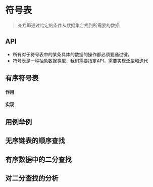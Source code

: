 # 符号表

> 查找即通过给定的条件从数据集合找到所需要的数据

## API

- 所有对于符号表中的某条具体的数据的操作都必须要通过键。
- 符号表是一种抽象数据类型，我们需要指定API，需要实现泛型和迭代

## 有序符号表

#### 作用



#### 实现

## 用例举例

## 无序链表的顺序查找

## 有序数据中的二分查找

## 对二分查找的分析